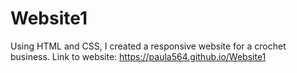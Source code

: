 # Website1
Using HTML and CSS, I created a responsive website for a crochet business.
Link to website: https://paula564.github.io/Website1
